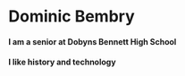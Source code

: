 # **Dominic Bembry**
#### I am a senior at Dobyns Bennett High School
#### I like history and technology
